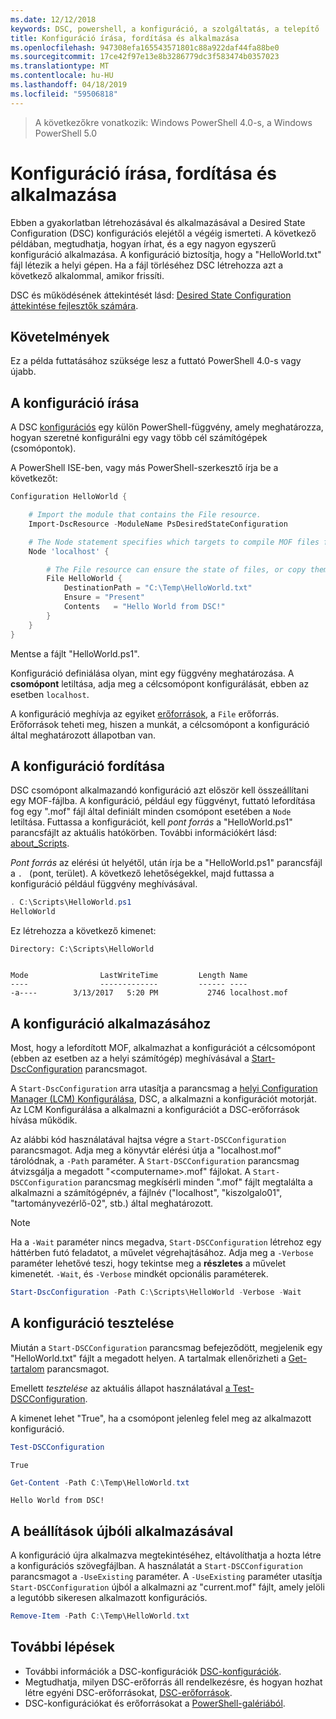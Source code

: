 ```yaml
---
ms.date: 12/12/2018
keywords: DSC, powershell, a konfiguráció, a szolgáltatás, a telepítő
title: Konfiguráció írása, fordítása és alkalmazása
ms.openlocfilehash: 947308efa165543571801c88a922daf44fa88be0
ms.sourcegitcommit: 17ce42f97e13e8b3286779dc3f583474b0357023
ms.translationtype: MT
ms.contentlocale: hu-HU
ms.lasthandoff: 04/18/2019
ms.locfileid: "59506818"
---
```

> A következőkre vonatkozik: Windows PowerShell 4.0-s, a Windows PowerShell 5.0

# <a name="write-compile-and-apply-a-configuration"></a>Konfiguráció írása, fordítása és alkalmazása

Ebben a gyakorlatban létrehozásával és alkalmazásával a Desired State Configuration (DSC) konfigurációs elejétől a végéig ismerteti.
A következő példában, megtudhatja, hogyan írhat, és a egy nagyon egyszerű konfiguráció alkalmazása. A konfiguráció biztosítja, hogy a "HelloWorld.txt" fájl létezik a helyi gépen. Ha a fájl törléséhez DSC létrehozza azt a következő alkalommal, amikor frissíti.

DSC és működésének áttekintését lásd: [Desired State Configuration áttekintése fejlesztők számára](../overview/overview.md).

## <a name="requirements"></a>Követelmények

Ez a példa futtatásához szüksége lesz a futtató PowerShell 4.0-s vagy újabb.

## <a name="write-the-configuration"></a>A konfiguráció írása

A DSC [konfigurációs](configurations.md) egy külön PowerShell-függvény, amely meghatározza, hogyan szeretné konfigurálni egy vagy több cél számítógépek (csomópontok).

A PowerShell ISE-ben, vagy más PowerShell-szerkesztő írja be a következőt:

```powershell
Configuration HelloWorld {

    # Import the module that contains the File resource.
    Import-DscResource -ModuleName PsDesiredStateConfiguration

    # The Node statement specifies which targets to compile MOF files for, when this configuration is executed.
    Node 'localhost' {

        # The File resource can ensure the state of files, or copy them from a source to a destination with persistent updates.
        File HelloWorld {
            DestinationPath = "C:\Temp\HelloWorld.txt"
            Ensure = "Present"
            Contents   = "Hello World from DSC!"
        }
    }
}
```

Mentse a fájlt "HelloWorld.ps1".

Konfiguráció definiálása olyan, mint egy függvény meghatározása. A **csomópont** letiltása, adja meg a célcsomópont konfigurálását, ebben az esetben `localhost`.

A konfiguráció meghívja az egyiket [erőforrások](../resources/resources.md), a `File` erőforrás. Erőforrások teheti meg, hiszen a munkát, a célcsomópont a konfiguráció által meghatározott állapotban van.

## <a name="compile-the-configuration"></a>A konfiguráció fordítása

DSC csomópont alkalmazandó konfiguráció azt először kell összeállítani egy MOF-fájlba.
A konfiguráció, például egy függvényt, futtató lefordítása fog egy ".mof" fájl által definiált minden csomópont esetében a `Node` letiltása.
Futtassa a konfigurációt, kell *pont forrás* a "HelloWorld.ps1" parancsfájlt az aktuális hatókörben.
További információkért lásd: [about_Scripts](/powershell/module/microsoft.powershell.core/about/about_scripts?view=powershell-6#script-scope-and-dot-sourcing).

<!-- markdownlint-disable MD038 -->
*Pont forrás* az elérési út helyétől, után írja be a "HelloWorld.ps1" parancsfájl a `. ` (pont, terület). A következő lehetőségekkel, majd futtassa a konfiguráció például függvény meghívásával.
<!-- markdownlint-enable MD038 -->

```powershell
. C:\Scripts\HelloWorld.ps1
HelloWorld
```

Ez létrehozza a következő kimenet:

```output
Directory: C:\Scripts\HelloWorld


Mode                LastWriteTime         Length Name
----                -------------         ------ ----
-a----        3/13/2017   5:20 PM           2746 localhost.mof
```

## <a name="apply-the-configuration"></a>A konfiguráció alkalmazásához

Most, hogy a lefordított MOF, alkalmazhat a konfigurációt a célcsomópont (ebben az esetben az a helyi számítógép) meghívásával a [Start-DscConfiguration](/powershell/module/psdesiredstateconfiguration/start-dscconfiguration) parancsmagot.

A `Start-DscConfiguration` arra utasítja a parancsmag a [helyi Configuration Manager (LCM) Konfigurálása](../managing-nodes/metaConfig.md), DSC, a alkalmazni a konfigurációt motorját.
Az LCM Konfigurálása a alkalmazni a konfigurációt a DSC-erőforrások hívása működik.

Az alábbi kód használatával hajtsa végre a `Start-DSCConfiguration` parancsmagot. Adja meg a könyvtár elérési útja a "localhost.mof" tárolódnak, a `-Path` paraméter. A `Start-DSCConfiguration` parancsmag átvizsgálja a megadott "\<computername\>.mof" fájlokat. A `Start-DSCConfiguration` parancsmag megkísérli minden ".mof" fájlt megtalálta a alkalmazni a számítógépnév, a fájlnév ("localhost", "kiszolgalo01", "tartományvezérlő-02", stb.) által meghatározott.

> [!NOTE]
> Ha a `-Wait` paraméter nincs megadva, `Start-DSCConfiguration` létrehoz egy háttérben futó feladatot, a művelet végrehajtásához. Adja meg a `-Verbose` paraméter lehetővé teszi, hogy tekintse meg a **részletes** a művelet kimenetét. `-Wait`, és `-Verbose` mindkét opcionális paraméterek.

```powershell
Start-DscConfiguration -Path C:\Scripts\HelloWorld -Verbose -Wait
```

## <a name="test-the-configuration"></a>A konfiguráció tesztelése

Miután a `Start-DSCConfiguration` parancsmag befejeződött, megjelenik egy "HelloWorld.txt" fájlt a megadott helyen. A tartalmak ellenőrizheti a [Get-tartalom](/powershell/module/microsoft.powershell.management/get-content) parancsmagot.

Emellett *tesztelése* az aktuális állapot használatával [a Test-DSCConfiguration](/powershell/module/psdesiredstateconfiguration/Test-DSCConfiguration).

A kimenet lehet "True", ha a csomópont jelenleg felel meg az alkalmazott konfiguráció.

```powershell
Test-DSCConfiguration
```

```output
True
```

```powershell
Get-Content -Path C:\Temp\HelloWorld.txt
```

```output
Hello World from DSC!
```

## <a name="re-applying-the-configuration"></a>A beállítások újbóli alkalmazásával

A konfiguráció újra alkalmazva megtekintéséhez, eltávolíthatja a hozta létre a konfigurációs szövegfájlban. A használatát a `Start-DSCConfiguration` parancsmagot a `-UseExisting` paraméter. A `-UseExisting` paraméter utasítja `Start-DSCConfiguration` újból a alkalmazni az "current.mof" fájlt, amely jelöli a legutóbb sikeresen alkalmazott konfigurációs.

```powershell
Remove-Item -Path C:\Temp\HelloWorld.txt
```

## <a name="next-steps"></a>További lépések

- További információk a DSC-konfigurációk [DSC-konfigurációk](configurations.md).
- Megtudhatja, milyen DSC-erőforrás áll rendelkezésre, és hogyan hozhat létre egyéni DSC-erőforrásokat, [DSC-erőforrások](../resources/resources.md).
- DSC-konfigurációkat és erőforrásokat a [PowerShell-galériából](https://www.powershellgallery.com/).
